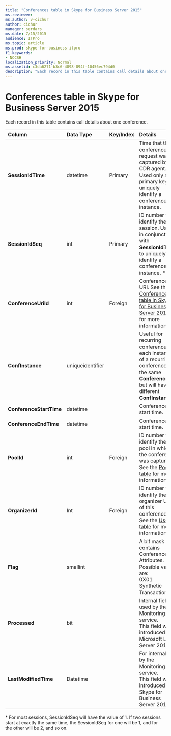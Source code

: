 ```yaml
---
title: "Conferences table in Skype for Business Server 2015"
ms.reviewer: 
ms.author: v-cichur
author: cichur
manager: serdars
ms.date: 7/15/2015
audience: ITPro
ms.topic: article
ms.prod: skype-for-business-itpro
f1.keywords:
- NOCSH
localization_priority: Normal
ms.assetid: c3da6271-b3c6-4898-894f-10456ec794d0
description: "Each record in this table contains call details about one conference."
---
```


# Conferences table in Skype for Business Server 2015
 
Each record in this table contains call details about one conference.
  
|**Column**|**Data Type**|**Key/Index**|**Details**|
|:-----|:-----|:-----|:-----|
|**SessionIdTime** <br/> |datetime  <br/> |Primary  <br/> |Time that the conference request was captured by the CDR agent. Used only as a primary key to uniquely identify a conference instance.  <br/> |
|**SessionIdSeq** <br/> |int  <br/> |Primary  <br/> |ID number to identify the session. Used in conjunction with **SessionIdTime** to uniquely identify a conference instance. * <br/> |
|**ConferenceUriId** <br/> |int  <br/> |Foreign  <br/> |Conference URI. See the [ConferenceUris table in Skype for Business Server 2015](conferenceuris.md) for more information. <br/> |
|**ConfInstance** <br/> |uniqueidentifier  <br/> | <br/> |Useful for recurring conferences; each instance of a recurring conference has the same **ConferenceUri**, but will have a different **ConfInstance**. <br/> |
|**ConferenceStartTime** <br/> |datetime  <br/> | <br/> |Conference start time.  <br/> |
|**ConferenceEndTime** <br/> |datetime  <br/> | <br/> |Conference start time.  <br/> |
|**PoolId** <br/> |int  <br/> |Foreign  <br/> |ID number to identify the pool in which the conference was captured. See the [Pools table](pools.md) for more information. <br/> |
|**OrganizerId** <br/> |Int  <br/> |Foreign  <br/> |ID number to identify the organizer URI of this conference. See the [Users table](users.md) for more information. <br/> |
|**Flag** <br/> |smallint  <br/> || A bit mask that contains Conference Attributes. Possible values are: <br/>  0X01 <br/>  Synthetic <br/>  Transaction <br/> |
|**Processed** <br/> |bit  <br/> ||Internal field used by the Monitoring service.  <br/> This field was introduced in Microsoft Lync Server 2013.  <br/> |
|**LastModifiedTime** <br/> |Datetime  <br/> ||For internal use by the Monitoring service.  <br/> This field was introduced in Skype for Business Server 2015.  <br/> |
   
\* For most sessions, SessionIdSeq will have the value of 1. If two sessions start at exactly the same time, the SessionIdSeq for one will be 1, and for the other will be 2, and so on.
  

